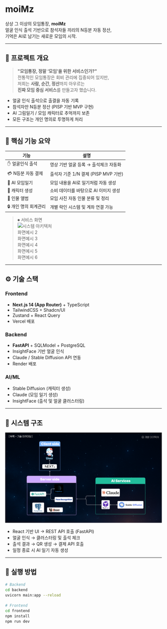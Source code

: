 # moiMz

상상 그 이상의 모임통장, **moiMz**  
얼굴 인식 출석 기반으로 참석자들 끼리의 N등분 자동 정산,  
기억은 AI로 남기는 새로운 모임의 시작.

---

## 🧩 프로젝트 개요

> **"모임통장, 정말 ‘모임’을 위한 서비스인가?"**  
전통적인 모임통장은 회비 관리에 집중되어 있지만,  
저희는 **사람, 순간, 정산**까지 아우르는  
**진짜 모임 중심 서비스**를 만들고자 했습니다.

- 얼굴 인식 출석으로 출결을 자동 기록
- 참석자만 N등분 정산 (PISP 기반 MVP 구현)
- AI 그림일기 / 모임 캐릭터로 추억까지 보존
- 모든 구조는 개인 명의로 투명하게 처리

---

## 🔧 핵심 기능 요약

| 기능              | 설명 |
|------------------|------|
| ✋ 얼굴인식 출석     | 영상 기반 얼굴 등록 → 출석체크 자동화 |
| 💳 N등분 자동 결제  | 출석자 기준 1/N 결제 (PISP MVP 기반) |
| 🧠 AI 모임일기      | 모임 내용을 AI로 일기처럼 자동 생성 |
| 🎨 캐릭터 생성      | 소비 데이터를 바탕으로 AI 이미지 생성 |
| 📸 인물 앨범        | 모임 사진 자동 인물 분류 및 정리 |
| 🔒 개인 명의 회계관리 | 개별 락인 시스템 및 계좌 연결 가능 |

> ⏺ 서비스 화면  
> ![시스템 아키텍처](./images/1_main_overview.gif)  
> 화면예시 2  
> 화면예시 3  
> 화면예시 4  
> 화면예시 5  
> 화면예시 6  

---

## ⚙️ 기술 스택

### Frontend
- **Next.js 14 (App Router)** + TypeScript
- TailwindCSS + Shadcn/UI
- Zustand + React Query
- Vercel 배포

### Backend
- **FastAPI** + SQLModel + PostgreSQL
- InsightFace 기반 얼굴 인식
- Claude / Stable Diffusion API 연동
- Render 배포

### AI/ML
- Stable Diffusion (캐릭터 생성)
- Claude (모임 일기 생성)
- InsightFace (출석 및 얼굴 클러스터링)

---

## 🧱 시스템 구조

![시스템 아키텍처](./images/architecture.png)

- React 기반 UI → REST API 호출 (FastAPI)
- 얼굴 인식 → 클러스터링 및 출석 체크
- 출석 결과 → QR 생성 → 결제 API 호출
- 일정 종료 시 AI 일기 자동 생성

---

## 🚀 실행 방법

```bash
# Backend
cd backend
uvicorn main:app --reload

# Frontend
cd frontend
npm install
npm run dev
